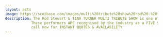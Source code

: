 ```yaml
---
layout: acts
image: https://scotbase.com/images/multi%20tribute%20show%20rod%20-%20tina.jpg
description: The Rod Stewart & TINA TURNER MULTI TRIBUTE SHOW is one of the HIGHEST CALIBRE. A NIGHT OF PURE PLEASURE AWAITS AS THESE TWO PROS, GERRY TREW & NOVA CASPER GIVE IT THEIR ALL. IF YOUR LOOKING FOR A NIGHT OF FUN, THIS IS YOUR SHOW. <hr>
            These performers ARE recognised by the industry as a FIVE STAR ACT - AND the easiest guys to work with - always deliverING an exceptional show.  <hr>
            call now for INSTANT QUOTES & AVAILABILITY
---
```

